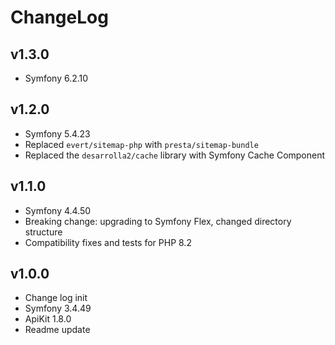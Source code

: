 ChangeLog
=========

v1.3.0
------

- Symfony 6.2.10

v1.2.0
------

- Symfony 5.4.23
- Replaced `evert/sitemap-php` with `presta/sitemap-bundle`
- Replaced the `desarrolla2/cache` library with Symfony Cache Component

v1.1.0
------

- Symfony 4.4.50
- Breaking change: upgrading to Symfony Flex, changed directory structure
- Compatibility fixes and tests for PHP 8.2

v1.0.0
------

- Change log init
- Symfony 3.4.49
- ApiKit 1.8.0
- Readme update